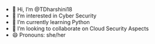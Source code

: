 - 👋 Hi, I’m @TDharshini18
- 👀 I’m interested in Cyber Security
- 🌱 I’m currently learning Python
- 💞️ I’m looking to collaborate on Cloud Security Aspects
- 😄 Pronouns: she/her

<!---
TDharshini18/TDharshini18 is a ✨ special ✨ repository because its `README.md` (this file) appears on your GitHub profile.
You can click the Preview link to take a look at your changes.
--->
